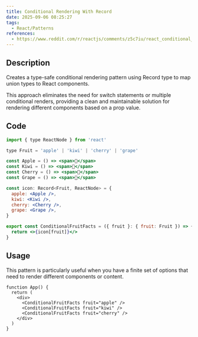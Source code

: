 ```yaml
---
title: Conditional Rendering With Record
date: 2025-09-06 08:25:27
tags:
  - React/Patterns
references:
  - https://www.reddit.com/r/reactjs/comments/z5c7iu/react_conditional_rendering_with_type_safety_and/
---
```


## Description

Creates a type-safe conditional rendering pattern using Record type to map union types to React components.

This approach eliminates the need for switch statements or multiple conditional renders, providing a clean and maintainable solution for rendering different components based on a prop value.

## Code

```jsx {10-15}
import { type ReactNode } from 'react'

type Fruit = 'apple' | 'kiwi' | 'cherry' | 'grape'

const Apple = () => <span>🍎</span>
const Kiwi = () => <span>🥝</span>
const Cherry = () => <span>🍒</span>
const Grape = () => <span>🍇</span>

const icon: Record<Fruit, ReactNode> = {
  apple: <Apple />,
  kiwi: <Kiwi />,
  cherry: <Cherry />,
  grape: <Grape />,
}

export const ConditionalFruitFacts = ({ fruit }: { fruit: Fruit }) => {
  return <>{icon[fruit]}</>
}
```

## Usage

This pattern is particularly useful when you have a finite set of options that need to render different components or content.

```tsx
function App() {
  return (
    <div>
      <ConditionalFruitFacts fruit="apple" />
      <ConditionalFruitFacts fruit="kiwi" />
      <ConditionalFruitFacts fruit="cherry" />
    </div>
  )
}
```
